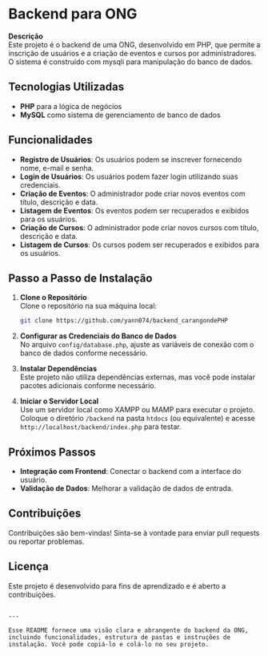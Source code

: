# Backend para ONG

**Descrição**  
Este projeto é o backend de uma ONG, desenvolvido em PHP, que permite a inscrição de usuários e a criação de eventos e cursos por administradores. O sistema é construído com mysqli para manipulação do banco de dados.

## Tecnologias Utilizadas
- **PHP** para a lógica de negócios
- **MySQL** como sistema de gerenciamento de banco de dados

## Funcionalidades
- **Registro de Usuários**: Os usuários podem se inscrever fornecendo nome, e-mail e senha.
- **Login de Usuários**: Os usuários podem fazer login utilizando suas credenciais.
- **Criação de Eventos**: O administrador pode criar novos eventos com título, descrição e data.
- **Listagem de Eventos**: Os eventos podem ser recuperados e exibidos para os usuários.
- **Criação de Cursos**: O administrador pode criar novos cursos com título, descrição e data.
- **Listagem de Cursos**: Os cursos podem ser recuperados e exibidos para os usuários.


## Passo a Passo de Instalação

1. **Clone o Repositório**  
   Clone o repositório na sua máquina local:

   ```bash
   git clone https://github.com/yann074/backend_carangondePHP
   ```

2. **Configurar as Credenciais do Banco de Dados**  
   No arquivo `config/database.php`, ajuste as variáveis de conexão com o banco de dados conforme necessário.

3. **Instalar Dependências**  
   Este projeto não utiliza dependências externas, mas você pode instalar pacotes adicionais conforme necessário.

4. **Iniciar o Servidor Local**  
   Use um servidor local como XAMPP ou MAMP para executar o projeto. Coloque o diretório `/backend` na pasta `htdocs` (ou equivalente) e acesse `http://localhost/backend/index.php` para testar.

## Próximos Passos
- **Integração com Frontend**: Conectar o backend com a interface do usuário.
- **Validação de Dados**: Melhorar a validação de dados de entrada.

## Contribuições
Contribuições são bem-vindas! Sinta-se à vontade para enviar pull requests ou reportar problemas.

## Licença
Este projeto é desenvolvido para fins de aprendizado e é aberto a contribuições.
```

---

Esse README fornece uma visão clara e abrangente do backend da ONG, incluindo funcionalidades, estrutura de pastas e instruções de instalação. Você pode copiá-lo e colá-lo no seu projeto.
